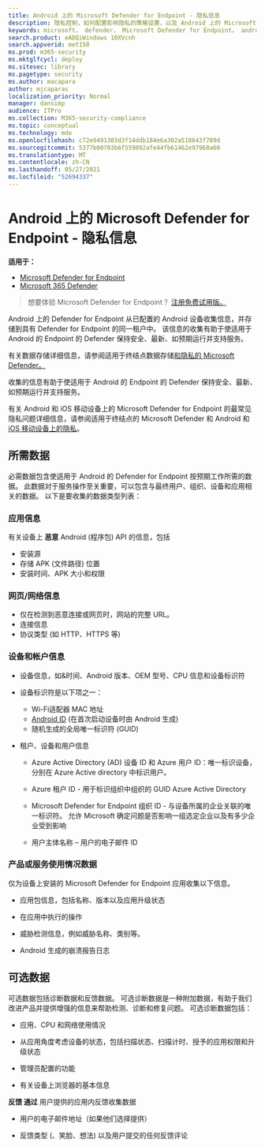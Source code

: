 ```yaml
---
title: Android 上的 Microsoft Defender for Endpoint - 隐私信息
description: 隐私控制，如何配置影响隐私的策略设置，以及 Android 上的 Microsoft Defender for Endpoint 中收集的诊断数据信息。
keywords: microsoft， defender， Microsoft Defender for Endpoint， android， 隐私， 诊断
search.product: eADQiWindows 10XVcnh
search.appverid: met150
ms.prod: m365-security
ms.mktglfcycl: deploy
ms.sitesec: library
ms.pagetype: security
ms.author: macapara
author: mjcaparas
localization_priority: Normal
manager: dansimp
audience: ITPro
ms.collection: M365-security-compliance
ms.topic: conceptual
ms.technology: mde
ms.openlocfilehash: c72e9491303d3f14ddb184e6a302a518643f709d
ms.sourcegitcommit: 5377b00703b6f559092afe44fb61462e97968a60
ms.translationtype: MT
ms.contentlocale: zh-CN
ms.lasthandoff: 05/27/2021
ms.locfileid: "52694337"
---
```

#  <a name="microsoft-defender-for-endpoint-on-android---privacy-information"></a>Android 上的 Microsoft Defender for Endpoint - 隐私信息

**适用于：**
- [Microsoft Defender for Endpoint](https://go.microsoft.com/fwlink/p/?linkid=2154037)
- [Microsoft 365 Defender](https://go.microsoft.com/fwlink/?linkid=2118804)

> 想要体验 Microsoft Defender for Endpoint？ [注册免费试用版。](https://www.microsoft.com/microsoft-365/windows/microsoft-defender-atp?ocid=docs-wdatp-exposedapis-abovefoldlink) 


Android 上的 Defender for Endpoint 从已配置的 Android 设备收集信息，并存储到具有 Defender for Endpoint 的同一租户中。 该信息的收集有助于使适用于 Android 的 Endpoint 的 Defender 保持安全、最新、如预期运行并支持服务。

有关数据存储详细信息，请参阅适用于终结点数据存储[和隐私的 Microsoft Defender。](data-storage-privacy.md)

收集的信息有助于使适用于 Android 的 Endpoint 的 Defender 保持安全、最新、如预期运行并支持服务。

有关 Android 和 iOS 移动设备上的 Microsoft Defender for Endpoint 的最常见隐私问题详细信息，请参阅适用于终结点的 Microsoft Defender 和 Android 和 [iOS 移动设备上的隐私](https://support.microsoft.com/topic/microsoft-defender-for-endpoint-and-your-privacy-on-android-and-ios-mobile-devices-4109bc54-8ec5-4433-9c33-d359b75ac22a)。

## <a name="required-data"></a>所需数据 

必需数据包含使适用于 Android 的 Defender for Endpoint 按预期工作所需的数据。 此数据对于服务操作至关重要，可以包含与最终用户、组织、设备和应用相关的数据。 以下是要收集的数据类型列表：

### <a name="app-information"></a>应用信息

有关设备上 **恶意** Android (程序包) API 的信息，包括

-  安装源
-  存储 APK (文件路径) 位置
-  安装时间、APK 大小和权限

### <a name="web-page--network-information"></a>网页/网络信息

- 仅在检测到恶意连接或网页时，网站的完整 URL。
- 连接信息
- 协议类型 (如 HTTP、HTTPS 等) 


### <a name="device-and-account-information"></a>设备和帐户信息

- 设备信息，如&时间、Android 版本、OEM 型号、CPU 信息和设备标识符
- 设备标识符是以下项之一：
    - Wi-Fi适配器 MAC 地址
    - [Android ID](https://developer.android.com/reference/android/provider/Settings.Secure#ANDROID_ID) (在首次启动设备时由 Android 生成) 
    - 随机生成的全局唯一标识符 (GUID) 

- 租户、设备和用户信息
    -   Azure Active Directory (AD) 设备 ID 和 Azure 用户 ID：唯一标识设备，分别在 Azure Active directory 中标识用户。

    -   Azure 租户 ID - 用于标识组织中组织的 GUID Azure Active Directory

    -   Microsoft Defender for Endpoint 组织 ID - 与设备所属的企业关联的唯一标识符。 允许 Microsoft 确定问题是否影响一组选定企业以及有多少企业受到影响 

    -   用户主体名称 – 用户的电子邮件 ID

### <a name="product-and-service-usage-data"></a>产品或服务使用情况数据

仅为设备上安装的 Microsoft Defender for Endpoint 应用收集以下信息。 

-   应用包信息，包括名称、版本以及应用升级状态

-   在应用中执行的操作

-   威胁检测信息，例如威胁名称、类别等。

-   Android 生成的崩溃报告日志

## <a name="optional-data"></a>可选数据

可选数据包括诊断数据和反馈数据。 可选诊断数据是一种附加数据，有助于我们改进产品并提供增强的信息来帮助检测、诊断和修复问题。 可选诊断数据包括：

-   应用、CPU 和网络使用情况

-   从应用角度考虑设备的状态，包括扫描状态、扫描计时、授予的应用权限和升级状态

-   管理员配置的功能

-   有关设备上浏览器的基本信息

**反馈 通过** 用户提供的应用内反馈收集数据

-   用户的电子邮件地址（如果他们选择提供）

-   反馈类型 (、笑脸、想法) 以及用户提交的任何反馈评论
